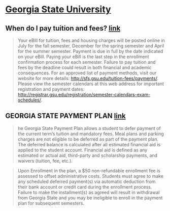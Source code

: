 # [Georgia State University](https://www.gsu.edu/)

## When do I pay tuition and fees? [link](https://gsu.my.site.com/support/s/article/When-do-I-pay-tuition-and-fees)

>Your eBill for tuition, fees and housing charges will be posted online in July for the fall semester, December for the spring semester and April for the summer semester. Payment is due in full by the date indicated on your eBill. Paying your eBill is the last step in the enrollment confirmation process for each semester. Failure to pay tuition and fees by the deadline could result in both financial and academic consequences. For an approved list of payment methods, visit our website for more details: http://sfs.gsu.edu/tuition-fees/payments/. Please view the semester calendars at this web address for important registration and payment dates: http://registrar.gsu.edu/registration/semester-calendars-exam-schedules/.

## GEORGIA STATE PAYMENT PLAN [link](https://sfs.gsu.edu/resources/tuition/how-to-pay/georgia-state-payment-plan/)

>he Georgia State Payment Plan allows a student to defer payment of the current term’s tuition and mandatory fees. Meal plans and parking charges are not eligible to be deferred as part of the payment plan. The deferred balance is calculated after all estimated financial aid is applied to the student account. Financial aid is defined as any estimated or actual aid, third-party and scholarship payments, and waivers (tuition, fee, etc.).

>Upon Enrollment in the plan, a $50 non-refundable enrollment fee is assessed to offset administrative costs.  Students must agree to make any scheduled deferred payment(s) via automatic deduction from their bank account or credit card during the enrollment process. Failure to make the installment(s) as agreed will result in withdrawal from Georgia State and you may be ineligible to enroll in the payment plan for subsequent semesters.